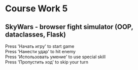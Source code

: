 
# Course Work 5
## SkyWars - browser fight simulator (OOP, dataclasses, Flask)

Press 'Начать игру' to start game\
Press 'Нанести удар' to hit enemy\
Press 'Использовать умение' to use special skill\
Press 'Пропустить ход' to skip your turn
